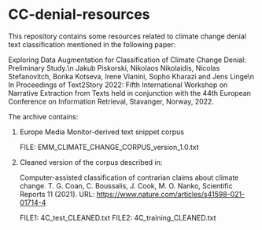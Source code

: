 # CC-denial-resources
This repository contains some resources related to climate change denial text classification
mentioned in the following paper:

Exploring Data Augmentation for Classification of Climate Change Denial: Preliminary Study.\n
Jakub Piskorski, Nikolaos Nikolaidis, Nicolas Stefanovitch, Bonka Kotseva, Irene Vianini, Sopho Kharazi and Jens Linge\n
In Proceedings of Text2Story 2022: Fifth International Workshop on Narrative Extraction from Texts held in conjunction with the 44th European Conference on Information Retrieval, Stavanger, Norway, 2022.

The archive contains:

1. Europe Media Monitor-derived text snippet corpus

   FILE: EMM_CLIMATE_CHANGE_CORPUS_version_1.0.txt

2. Cleaned version of the corpus described in: 
   
   Computer-assisted classification of contrarian claims about climate change.
   T. G. Coan, C. Boussalis, J. Cook, M. O. Nanko,
   Scientific Reports 11 (2021).
   URL: https://www.nature.com/articles/s41598-021-01714-4

   FILE1: 4C_test_CLEANED.txt
   FILE2: 4C_training_CLEANED.txt


